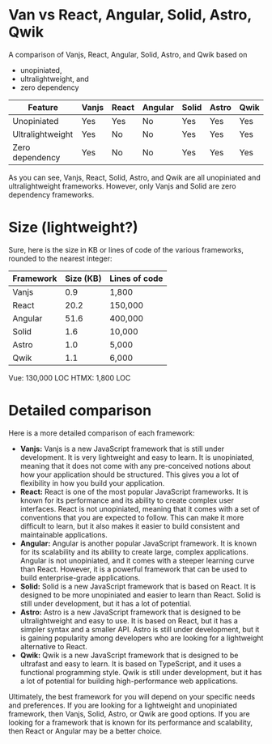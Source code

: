 # Van vs React, Angular, Solid, Astro, Qwik

A comparison of Vanjs, React, Angular, Solid, Astro, and Qwik based on

- unopiniated,
- ultralightweight, and
- zero dependency

| Feature          | Vanjs | React | Angular | Solid | Astro | Qwik |
| ---------------- | ----- | ----- | ------- | ----- | ----- | ---- |
| Unopiniated      | Yes   | Yes   | No      | Yes   | Yes   | Yes  |
| Ultralightweight | Yes   | No    | No      | Yes   | Yes   | Yes  |
| Zero dependency  | Yes   | No    | No      | Yes   | Yes   | Yes  |

As you can see, Vanjs, React, Solid, Astro, and Qwik are all unopiniated and ultralightweight frameworks. However, only Vanjs and Solid are zero dependency frameworks.

# Size (lightweight?)

Sure, here is the size in KB or lines of code of the various frameworks, rounded to the nearest integer:

| Framework | Size (KB) | Lines of code |
| --------- | --------- | ------------- |
| Vanjs     | 0.9       | 1,800         |
| React     | 20.2      | 150,000       |
| Angular   | 51.6      | 400,000       |
| Solid     | 1.6       | 10,000        |
| Astro     | 1.0       | 5,000         |
| Qwik      | 1.1       | 6,000         |

Vue: 130,000 LOC
HTMX: 1,800 LOC

# Detailed comparison

Here is a more detailed comparison of each framework:

- **Vanjs:** Vanjs is a new JavaScript framework that is still under development. It is very lightweight and easy to learn. It is unopiniated, meaning that it does not come with any pre-conceived notions about how your application should be structured. This gives you a lot of flexibility in how you build your application.
- **React:** React is one of the most popular JavaScript frameworks. It is known for its performance and its ability to create complex user interfaces. React is not unopiniated, meaning that it comes with a set of conventions that you are expected to follow. This can make it more difficult to learn, but it also makes it easier to build consistent and maintainable applications.
- **Angular:** Angular is another popular JavaScript framework. It is known for its scalability and its ability to create large, complex applications. Angular is not unopiniated, and it comes with a steeper learning curve than React. However, it is a powerful framework that can be used to build enterprise-grade applications.
- **Solid:** Solid is a new JavaScript framework that is based on React. It is designed to be more unopiniated and easier to learn than React. Solid is still under development, but it has a lot of potential.
- **Astro:** Astro is a new JavaScript framework that is designed to be ultralightweight and easy to use. It is based on React, but it has a simpler syntax and a smaller API. Astro is still under development, but it is gaining popularity among developers who are looking for a lightweight alternative to React.
- **Qwik:** Qwik is a new JavaScript framework that is designed to be ultrafast and easy to learn. It is based on TypeScript, and it uses a functional programming style. Qwik is still under development, but it has a lot of potential for building high-performance web applications.

Ultimately, the best framework for you will depend on your specific needs and preferences. If you are looking for a lightweight and unopiniated framework, then Vanjs, Solid, Astro, or Qwik are good options. If you are looking for a framework that is known for its performance and scalability, then React or Angular may be a better choice.
